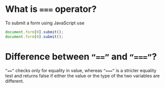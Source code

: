 # What is `===` operator?

To submit a form using JavaScript use

````js
document.form[0].submit();
document.form[0].submit();
````


# Difference between `“==”` and `“===”`?

`“==”` checks only for equality in value, whereas `“===”` is a stricter equality test and returns false if either the value or the type of the two variables are different.